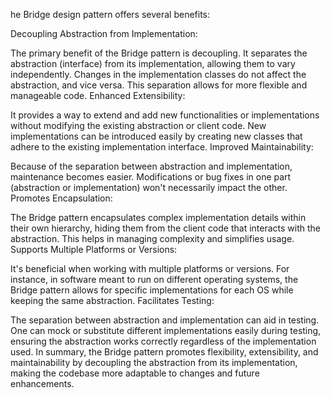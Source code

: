 he Bridge design pattern offers several benefits:

Decoupling Abstraction from Implementation:

The primary benefit of the Bridge pattern is decoupling. It separates the abstraction (interface) from its implementation, allowing them to vary independently.
Changes in the implementation classes do not affect the abstraction, and vice versa. This separation allows for more flexible and manageable code.
Enhanced Extensibility:

It provides a way to extend and add new functionalities or implementations without modifying the existing abstraction or client code.
New implementations can be introduced easily by creating new classes that adhere to the existing implementation interface.
Improved Maintainability:

Because of the separation between abstraction and implementation, maintenance becomes easier. Modifications or bug fixes in one part (abstraction or implementation) won't necessarily impact the other.
Promotes Encapsulation:

The Bridge pattern encapsulates complex implementation details within their own hierarchy, hiding them from the client code that interacts with the abstraction. This helps in managing complexity and simplifies usage.
Supports Multiple Platforms or Versions:

It's beneficial when working with multiple platforms or versions. For instance, in software meant to run on different operating systems, the Bridge pattern allows for specific implementations for each OS while keeping the same abstraction.
Facilitates Testing:

The separation between abstraction and implementation can aid in testing. One can mock or substitute different implementations easily during testing, ensuring the abstraction works correctly regardless of the implementation used.
In summary, the Bridge pattern promotes flexibility, extensibility, and maintainability by decoupling the abstraction from its implementation, making the codebase more adaptable to changes and future enhancements.
